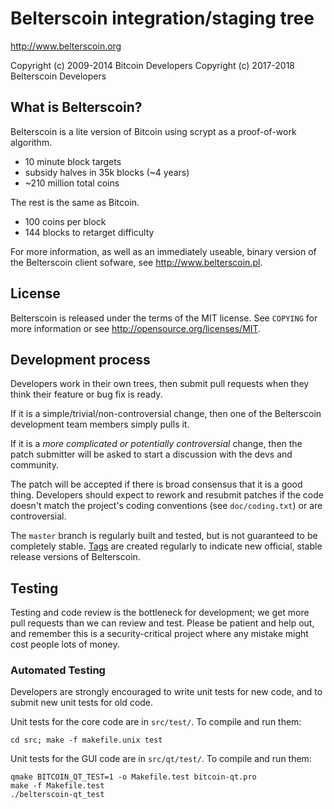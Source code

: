 Belterscoin integration/staging tree
================================

http://www.belterscoin.org

Copyright (c) 2009-2014 Bitcoin Developers
Copyright (c) 2017-2018 Belterscoin Developers

What is Belterscoin?
----------------

Belterscoin is a lite version of Bitcoin using scrypt as a proof-of-work algorithm.
 - 10 minute block targets
 - subsidy halves in 35k blocks (~4 years)
 - ~210 million total coins

The rest is the same as Bitcoin.
 - 100 coins per block
 - 144 blocks to retarget difficulty

For more information, as well as an immediately useable, binary version of
the Belterscoin client sofware, see http://www.belterscoin.pl.

License
-------

Belterscoin is released under the terms of the MIT license. See `COPYING` for more
information or see http://opensource.org/licenses/MIT.

Development process
-------------------

Developers work in their own trees, then submit pull requests when they think
their feature or bug fix is ready.

If it is a simple/trivial/non-controversial change, then one of the Belterscoin
development team members simply pulls it.

If it is a *more complicated or potentially controversial* change, then the patch
submitter will be asked to start a discussion with the devs and community.

The patch will be accepted if there is broad consensus that it is a good thing.
Developers should expect to rework and resubmit patches if the code doesn't
match the project's coding conventions (see `doc/coding.txt`) or are
controversial.

The `master` branch is regularly built and tested, but is not guaranteed to be
completely stable. [Tags](https://github.com/belterscoin-project/belterscoin/tags) are created
regularly to indicate new official, stable release versions of Belterscoin.

Testing
-------

Testing and code review is the bottleneck for development; we get more pull
requests than we can review and test. Please be patient and help out, and
remember this is a security-critical project where any mistake might cost people
lots of money.

### Automated Testing

Developers are strongly encouraged to write unit tests for new code, and to
submit new unit tests for old code.

Unit tests for the core code are in `src/test/`. To compile and run them:

    cd src; make -f makefile.unix test

Unit tests for the GUI code are in `src/qt/test/`. To compile and run them:

    qmake BITCOIN_QT_TEST=1 -o Makefile.test bitcoin-qt.pro
    make -f Makefile.test
    ./belterscoin-qt_test

